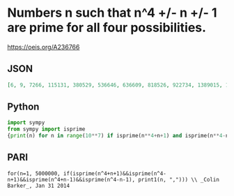 # Numbers n such that n^4 \+/\- n \+/\- 1 are prime for all four possibilities\.
https://oeis.org/A236766
## JSON
```JSON
[6, 9, 7266, 115131, 380529, 536646, 636609, 818526, 922734, 1389015, 1660119, 2045415, 2085726, 2262420, 2469396, 2722260, 2836374, 2954250, 3146904, 3614226, 3949770, 4062465, 4110834, 4211499, 4400100, 5081055, 5324424, 5434794, 5436090]
```
## Python
```Python
import sympy
from sympy import isprime
{print(n) for n in range(10**7) if isprime(n**4+n+1) and isprime(n**4-n+1) and isprime(n**4+n-1) and isprime(n**4-n-1)}
```
## PARI
```PARI
for(n=1, 5000000, if(isprime(n^4+n+1)&&isprime(n^4-n+1)&&isprime(n^4+n-1)&&isprime(n^4-n-1), print1(n, ","))) \\ _Colin Barker_, Jan 31 2014
```
